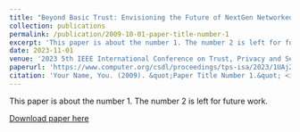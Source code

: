 ```yaml
---
title: "Beyond Basic Trust: Envisioning the Future of NextGen Networked Systems and Digital Signatures"
collection: publications
permalink: /publication/2009-10-01-paper-title-number-1
excerpt: 'This paper is about the number 1. The number 2 is left for future work.'
date: 2023-11-01
venue: '2023 5th IEEE International Conference on Trust, Privacy and Security in Intelligent Systems and Applications (TPS-ISA)'
paperurl: 'https://www.computer.org/csdl/proceedings/tps-isa/2023/1UAj2YQfzK8'
citation: 'Your Name, You. (2009). &quot;Paper Title Number 1.&quot; <i>Journal 1</i>. 1(1).'
---
```

This paper is about the number 1. The number 2 is left for future work.

[Download paper here](https://cse.usf.edu/~attilaayavuz/article/23/NextGNetSignatureYavuzSep2023Approved.pdf)
